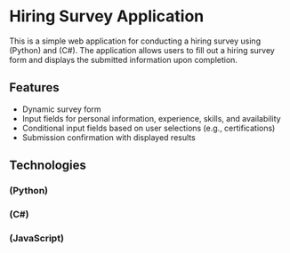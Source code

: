 # Hiring Survey Application

This is a simple web application for conducting a hiring survey using (Python) and (C#). The application allows users to fill out a hiring survey form and displays the submitted information upon completion.

## Features

- Dynamic survey form
- Input fields for personal information, experience, skills, and availability
- Conditional input fields based on user selections (e.g., certifications)
- Submission confirmation with displayed results

## Technologies

### (Python)
### (C#)
### (JavaScript)
